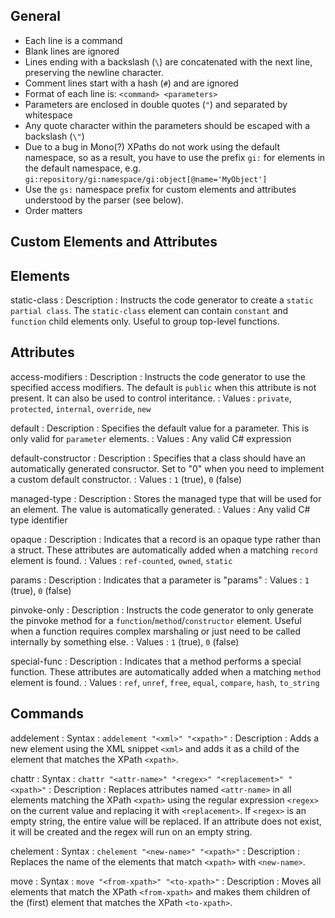 General
-------

* Each line is a command
* Blank lines are ignored
* Lines ending with a backslash (`\`) are concatenated with the next line,
  preserving the newline character.
* Comment lines start with a hash (`#`) and are ignored
* Format of each line is: `<command> <parameters>`
* Parameters are enclosed in double quotes (`"`) and separated by whitespace
* Any quote character within the parameters should be escaped with a backslash (`\"`)
* Due to a bug in Mono(?) XPaths do not work using the default namespace, so as
  a result, you have to use the prefix `gi:` for elements in the default
  namespace, e.g. `gi:repository/gi:namespace/gi:object[@name='MyObject']`
* Use the `gs:` namespace prefix for custom elements and attributes understood
  by the parser (see below).
* Order matters


Custom Elements and Attributes
------------------------------

## Elements

static-class
: Description
    : Instructs the code generator to create a `static partial class`. The 
      `static-class` element can contain `constant` and `function` child elements
      only. Useful to group top-level functions.

## Attributes

access-modifiers
: Description
    : Instructs the code generator to use the specified access modifiers. The
      default is `public` when this attribute is not present. It can also be
      used to control interitance.
: Values
    : `private`, `protected`, `internal`, `override`, `new`

default
: Description
    : Specifies the default value for a parameter. This is only valid for
      `parameter` elements.
: Values
    : Any valid C# expression

default-constructor
: Description
    : Specifies that a class should have an automatically generated consructor.
      Set to "0" when you need to implement a custom default constructor.
: Values
    : `1` (true), `0` (false)

managed-type
: Description
    : Stores the managed type that will be used for an element. The value is
      automatically generated.
: Values
    : Any valid C# type identifier

opaque
: Description
    : Indicates that a record is an opaque type rather than a struct. These
      attributes are automatically added when a matching `record` element is
      found.
: Values
    : `ref-counted`, `owned`, `static`

params
: Description
    : Indicates that a parameter is "params"
: Values
    : `1` (true), `0` (false)

pinvoke-only
: Description
    : Instructs the code generator to only generate the pinvoke method for a
      `function`/`method`/`constructor` element. Useful when a function requires
      complex marshaling or just need to be called internally by something else.
: Values
    : `1` (true), `0` (false)

special-func
: Description
    : Indicates that a method performs a special function. These attributes
      are automatically added when a matching `method` element is found.
: Values
    : `ref`, `unref`, `free`, `equal`, `compare`, `hash`, `to_string`

Commands
--------

addelement
: Syntax
    : `addelement "<xml>" "<xpath>"`
: Description
    : Adds a new element using the XML snippet `<xml>` and adds it as a child
      of the element that matches the XPath `<xpath>`.

chattr
: Syntax
    : `chattr "<attr-name>" "<regex>" "<replacement>" "<xpath>"`
: Description
    : Replaces attributes named `<attr-name>` in all elements matching the XPath
     `<xpath>` using the regular expression `<regex>` on the current value and
      replacing it with `<replacement>`. If `<regex>` is an empty string,
      the entire value will be replaced. If an attribute does not exist, it will
      be created and the regex will run on an empty string.

chelement
: Syntax
    : `chelement "<new-name>" "<xpath>"`
: Description
    : Replaces the name of the elements that match `<xpath>` with `<new-name>`.

move
: Syntax
    : `move "<from-xpath>" "<to-xpath>"`
: Description
    : Moves all elements that match the XPath `<from-xpath>` and makes them
      children of the (first) element that matches the XPath `<to-xpath>`.

